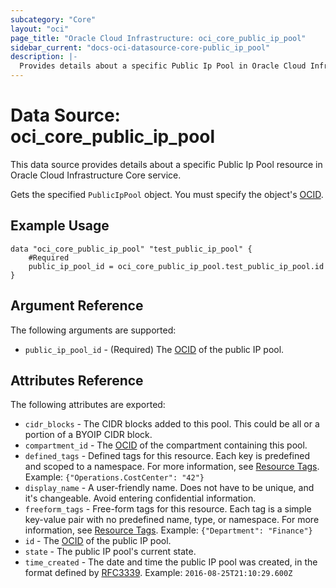```yaml
---
subcategory: "Core"
layout: "oci"
page_title: "Oracle Cloud Infrastructure: oci_core_public_ip_pool"
sidebar_current: "docs-oci-datasource-core-public_ip_pool"
description: |-
  Provides details about a specific Public Ip Pool in Oracle Cloud Infrastructure Core service
---
```


# Data Source: oci_core_public_ip_pool
This data source provides details about a specific Public Ip Pool resource in Oracle Cloud Infrastructure Core service.

Gets the specified `PublicIpPool` object. You must specify the object's [OCID](https://docs.cloud.oracle.com/iaas/Content/General/Concepts/identifiers.htm).


## Example Usage

```hcl
data "oci_core_public_ip_pool" "test_public_ip_pool" {
	#Required
	public_ip_pool_id = oci_core_public_ip_pool.test_public_ip_pool.id
}
```

## Argument Reference

The following arguments are supported:

* `public_ip_pool_id` - (Required) The [OCID](https://docs.cloud.oracle.com/iaas/Content/General/Concepts/identifiers.htm) of the public IP pool.


## Attributes Reference

The following attributes are exported:

* `cidr_blocks` - The CIDR blocks added to this pool. This could be all or a portion of a BYOIP CIDR block. 
* `compartment_id` - The [OCID](https://docs.cloud.oracle.com/iaas/Content/General/Concepts/identifiers.htm) of the compartment containing this pool. 
* `defined_tags` - Defined tags for this resource. Each key is predefined and scoped to a namespace. For more information, see [Resource Tags](https://docs.cloud.oracle.com/iaas/Content/General/Concepts/resourcetags.htm).  Example: `{"Operations.CostCenter": "42"}` 
* `display_name` - A user-friendly name. Does not have to be unique, and it's changeable. Avoid entering confidential information. 
* `freeform_tags` - Free-form tags for this resource. Each tag is a simple key-value pair with no predefined name, type, or namespace. For more information, see [Resource Tags](https://docs.cloud.oracle.com/iaas/Content/General/Concepts/resourcetags.htm).  Example: `{"Department": "Finance"}` 
* `id` - The [OCID](https://docs.cloud.oracle.com/iaas/Content/General/Concepts/identifiers.htm) of the public IP pool.
* `state` - The public IP pool's current state.
* `time_created` - The date and time the public IP pool was created, in the format defined by [RFC3339](https://tools.ietf.org/html/rfc3339).  Example: `2016-08-25T21:10:29.600Z` 

